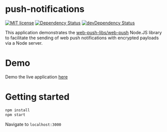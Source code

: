 # push-notifications

[![MIT license](http://img.shields.io/badge/license-MIT-brightgreen.svg)](http://opensource.org/licenses/MIT)
[![Dependency Status](https://david-dm.org/domfarolino/push-notifications.svg)](https://david-dm.org/domfarolino/push-notifications)
[![devDependency Status](https://david-dm.org/domfarolino/push-notifications/dev-status.svg)](https://david-dm.org/domfarolino/push-notifications#info=devDependencies)

This application demonstrates the [web-push-libs/web-push](https://github.com/web-push-libs/web-push) Node.JS library to facilitate the sending of web push notifications with encrypted payloads via a Node server.

# Demo
Demo the live application [here](https://push-notifications-sw.herokuapp.com)

# Getting started

```sh
npm install
npm start
```

Navigate to `localhost:3000`
